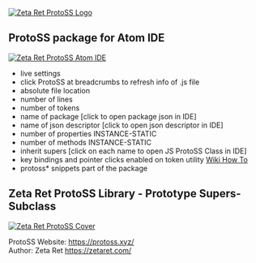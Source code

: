 [![Zeta Ret ProtoSS Logo](https://zetaret.com/images/protoss_logo_name.png)](https://protoss.xyz/)

## ProtoSS package for Atom IDE
[![Zeta Ret ProtoSS Atom IDE](https://protoss.xyz/images/atom-ide-protoss-example.png)](https://atom.io/packages/ide-protoss)
- live settings  
- click ProtoSS at breadcrumbs to refresh info of .js file  
- absolute file location  
- number of lines  
- number of tokens   
- name of package [click to open package json in IDE]  
- name of json descriptor [click to open json descriptor in IDE]  
- number of properties INSTANCE-STATIC  
- number of methods INSTANCE-STATIC  
- inherit supers [click on each name to open JS ProtoSS Class in IDE]  
- key bindings and pointer clicks enabled on token utility [Wiki How To](https://github.com/ZetaRet/ide-protoss/wiki/How-to)  
- protoss* snippets part of the package  

## Zeta Ret ProtoSS Library - Prototype Supers-Subclass

[![Zeta Ret ProtoSS Cover](https://zetaret.com/images/protoss_cover.jpg)](https://zetaret.com/projects/protoss/)

ProtoSS Website: https://protoss.xyz/  
Author: Zeta Ret https://zetaret.com/

